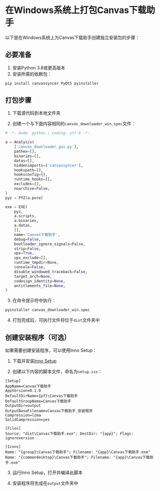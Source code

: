# 在Windows系统上打包Canvas下载助手

以下是在Windows系统上为Canvas下载助手创建独立安装包的步骤：

## 必要准备

1. 安装Python 3.8或更高版本
2. 安装所需的依赖包：

```cmd
pip install canvassyncer PyQt5 pyinstaller
```

## 打包步骤

1. 下载源代码到本地文件夹

2. 创建一个与下面内容相同的`canvas_downloader_win.spec`文件：

```python
# -*- mode: python ; coding: utf-8 -*-

a = Analysis(
    ['canvas_downloader_gui.py'],
    pathex=[],
    binaries=[],
    datas=[],
    hiddenimports=['canvassyncer'],
    hookspath=[],
    hooksconfig={},
    runtime_hooks=[],
    excludes=[],
    noarchive=False,
)
pyz = PYZ(a.pure)

exe = EXE(
    pyz,
    a.scripts,
    a.binaries,
    a.datas,
    [],
    name='Canvas下载助手',
    debug=False,
    bootloader_ignore_signals=False,
    strip=False,
    upx=True,
    upx_exclude=[],
    runtime_tmpdir=None,
    console=False,
    disable_windowed_traceback=False,
    target_arch=None,
    codesign_identity=None,
    entitlements_file=None,
)
```

3. 在命令提示符中执行：

```cmd
pyinstaller canvas_downloader_win.spec
```

4. 打包完成后，可执行文件将位于`dist`文件夹中

## 创建安装程序（可选）

如果需要创建安装程序，可以使用Inno Setup：

1. 下载并安装[Inno Setup](https://jrsoftware.org/isdl.php)

2. 创建以下内容的脚本文件，命名为`setup.iss`：

```iss
[Setup]
AppName=Canvas下载助手
AppVersion=0.1.0
DefaultDirName={pf}\Canvas下载助手
DefaultGroupName=Canvas下载助手
OutputDir=output
OutputBaseFilename=Canvas下载助手_安装程序
Compression=lzma
SolidCompression=yes

[Files]
Source: "dist\Canvas下载助手.exe"; DestDir: "{app}"; Flags: ignoreversion

[Icons]
Name: "{group}\Canvas下载助手"; Filename: "{app}\Canvas下载助手.exe"
Name: "{commondesktop}\Canvas下载助手"; Filename: "{app}\Canvas下载助手.exe"
```

3. 运行Inno Setup，打开并编译此脚本

4. 安装程序将生成在`output`文件夹中 